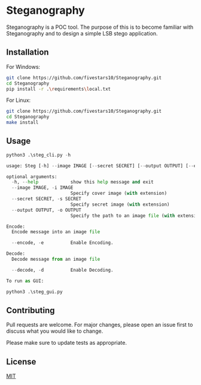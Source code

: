 # Steganography

Steganography is a POC tool. The purpose of this is to become familiar with Steganography and to design a simple LSB stego application. 

## Installation

For Windows:

```bash
git clone https://github.com/fivestars10/Steganography.git
cd Steganography
pip install -r .\requirements\local.txt
```
For Linux:

```bash
git clone https://github.com/fivestars10/Steganography.git
cd Steganography
make install
```

## Usage

```python
python3 .\steg_cli.py -h

usage: Steg [-h] --image IMAGE [--secret SECRET] [--output OUTPUT] [--encode] [--decode]

optional arguments:
  -h, --help            show this help message and exit
  --image IMAGE, -i IMAGE
                        Specify cover image (with extension)
  --secret SECRET, -s SECRET
                        Specify secret image (with extension)
  --output OUTPUT, -o OUTPUT
                        Specify the path to an image file (with extension)

Encode:
  Encode message into an image file

  --encode, -e          Enable Encoding.

Decode:
  Decode message from an image file

  --decode, -d          Enable Decoding.

To run as GUI:

python3 .\steg_gui.py

```

## Contributing
Pull requests are welcome. For major changes, please open an issue first to discuss what you would like to change.

Please make sure to update tests as appropriate.

## License
[MIT](https://choosealicense.com/licenses/mit/)
